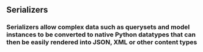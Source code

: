 ## Serializers

### Serializers allow complex data such as querysets and model instances to be converted to native Python datatypes that can then be easily rendered into JSON, XML or other content types
